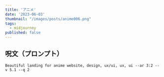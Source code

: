 ```yaml
---
title: 'アニメ'
date: '2023-06-03'
thumbnail: "/images/posts/anime006.png"
tags:
  - midjourney
published: false
---
```


## 呪文（プロンプト）
```
Beautiful landing for anime website, design, ux/ui, ux, ui --ar 3:2 --v 5.1 --q 2
```